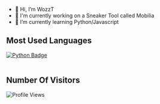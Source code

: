 - 👋 Hi, I’m WozzT
- 🔨 I'm currently working on a Sneaker Tool called Mobilia
- 🔎 I’m currently learning Python/Javascript

## Most Used Languages

[![Python Badge](https://img.shields.io/badge/python-3670A0?style=for-the-badge&logo=python&logoColor=ffdd54)](#)
<br />
<br />

## Number Of Visitors

![Profile Views](http://estruyf-github.azurewebsites.net/api/VisitorHit?user=Wozzt&repo=github-visitors-badge&countColorcountColor&countColor=%237B1E7A)


